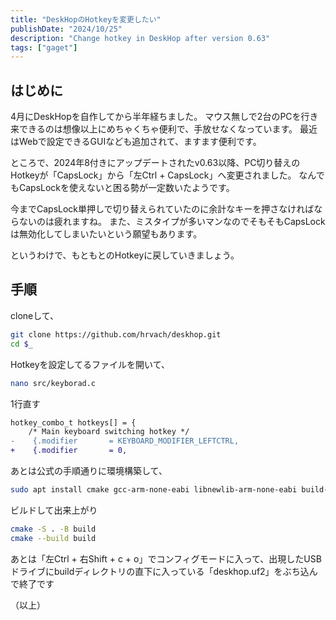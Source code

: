 ```yaml
---
title: "DeskHopのHotkeyを変更したい"
publishDate: "2024/10/25"
description: "Change hotkey in DeskHop after version 0.63"
tags: ["gaget"]
---
```


## はじめに
4月にDeskHopを自作してから半年経ちました。
マウス無しで2台のPCを行き来できるのは想像以上にめちゃくちゃ便利で、手放せなくなっています。
最近はWebで設定できるGUIなども追加されて、ますます便利です。

ところで、2024年8付きにアップデートされたv0.63以降、PC切り替えのHotkeyが「CapsLock」から「左Ctrl + CapsLock」へ変更されました。
なんでもCapsLockを使えないと困る勢が一定数いたようです。

今までCapsLock単押しで切り替えられていたのに余計なキーを押さなければならないのは疲れますね。
また、ミスタイプが多いマンなのでそもそもCapsLockは無効化してしまいたいという願望もあります。

というわけで、もともとのHotkeyに戻していきましょう。

## 手順
cloneして、
```bash
git clone https://github.com/hrvach/deskhop.git
cd $_
```

Hotkeyを設定してるファイルを開いて、
```bash
nano src/keyborad.c
```

1行直す
```diff
hotkey_combo_t hotkeys[] = {
    /* Main keyboard switching hotkey */
-    {.modifier       = KEYBOARD_MODIFIER_LEFTCTRL,
+    {.modifier       = 0,
```

あとは公式の手順通りに環境構築して、
```bash
sudo apt install cmake gcc-arm-none-eabi libnewlib-arm-none-eabi build-essential
```

ビルドして出来上がり
```bash
cmake -S . -B build
cmake --build build
```

あとは「左Ctrl + 右Shift + c + o」でコンフィグモードに入って、出現したUSBドライブにbuildディレクトリの直下に入っている「deskhop.uf2」をぶち込んで終了です

（以上）
